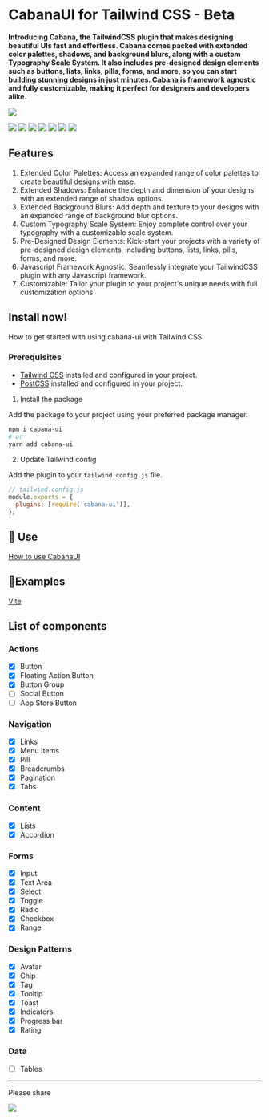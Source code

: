 # CabanaUI for Tailwind CSS - Beta

**Introducing Cabana, the TailwindCSS plugin that makes designing beautiful UIs fast and effortless. Cabana comes packed with extended color palettes, shadows, and background blurs, along with a custom Typography Scale System. It also includes pre-designed design elements such as buttons, lists, links, pills, forms, and more, so you can start building stunning designs in just minutes. Cabana is framework agnostic and fully customizable, making it perfect for designers and developers alike.**

[![][banner-url]][docs-url]

[![][install-size]][install-size-url] [![][npm]][npm-url] [![][number-of-components]][docs-url] [![][license]][license-url] [![][dl]][npm-url] [![][stars]][gh-url] [![][commit]][gh-url]

## Features

1.  Extended Color Palettes: Access an expanded range of color palettes to create beautiful designs with ease.
2.  Extended Shadows: Enhance the depth and dimension of your designs with an extended range of shadow options.
3.  Extended Background Blurs: Add depth and texture to your designs with an expanded range of background blur options.
4.  Custom Typography Scale System: Enjoy complete control over your typography with a customizable scale system.
5.  Pre-Designed Design Elements: Kick-start your projects with a variety of pre-designed design elements, including buttons, lists, links, pills, forms, and more.
6.  Javascript Framework Agnostic: Seamlessly integrate your TailwindCSS plugin with any Javascript framework.
7.  Customizable: Tailor your plugin to your project's unique needs with full customization options.

## Install now!

How to get started with using cabana-ui with Tailwind CSS.

### Prerequisites

- [Tailwind CSS](https://tailwindcss.com) installed and configured in your project.
- [PostCSS](https://postcss.org) installed and configured in your project.

1. Install the package

Add the package to your project using your preferred package manager.

```bash
npm i cabana-ui
# or
yarn add cabana-ui
```

2. Update Tailwind config

Add the plugin to your `tailwind.config.js` file.

```js
// tailwind.config.js
module.exports = {
  plugins: [require('cabana-ui')],
};
```

## 🚀 Use

[How to use CabanaUI](http://docs.cabanafortailwind.com/getting-started/use)

## 📘Examples

[Vite](https://stackblitz.com/edit/cabanaui-vite-example?file=package.json)

## List of components

### Actions

- [x] Button
- [x] Floating Action Button
- [x] Button Group
- [ ] Social Button
- [ ] App Store Button

### Navigation

- [x] Links
- [x] Menu Items
- [x] Pill
- [x] Breadcrumbs
- [x] Pagination
- [x] Tabs

### Content

- [x] Lists
- [x] Accordion

### Forms

- [x] Input
- [x] Text Area
- [x] Select
- [x] Toggle
- [x] Radio
- [x] Checkbox
- [x] Range

### Design Patterns

- [x] Avatar
- [x] Chip
- [x] Tag
- [x] Tooltip
- [x] Toast
- [x] Indicators
- [x] Progress bar
- [x] Rating

### Data

- [ ] Tables

---

Please share

[![][tweet]][tweet-url]

[gh-url]: https://github.com/britzdylan/cabana-ui
[install-size]: https://badgen.net/bundlephobia/minzip/cabana-ui?label=bundle%20size&color=green
[build]: https://badgen.net/github/checks/britzdylan/cabana-ui?label=build
[npm]: https://badgen.net/github/tag/britzdylan/cabana-ui?label=version&color=green
[dl]: https://badgen.net/npm/dt/cabana-ui?label=installs&icon=npm&color=green
[commit]: https://badgen.net/github/last-commit/britzdylan/cabana-ui?icon=github&color=green
[license]: https://badgen.net/github/license/britzdylan/cabana-ui?color=green
[stars]: https://badgen.net/github/stars/britzdylan/cabana-ui?color=green
[tweet]: https://img.shields.io/twitter/url?style=social&url=https%3A%2F%2Fgithub.com%2Fsaadeghi%2Fdaisyui
[install-size-url]: https://bundlephobia.com/result?p=cabana-ui
[license-url]: https://github.com/britzdylan/cabana-ui/blob/master/LICENSE
[npm-url]: https://www.npmjs.com/package/cabana-ui
[unpkg-url]: https://unpkg.com/browse/cabana-ui/
[jsdeliver-url]: https://www.jsdelivr.com/package/npm/cabana-ui
[tweet-url]: https://twitter.com/intent/tweet?text=daisyUI%20%0D%0AComponents%20for%20Tailwind%20CSS%20%0D%0Ahttps://github.com/britzdylan/cabana-ui
[number-of-components]: https://badgen.net/badge/total%20components/24/green
[docs-url-install]: https://docs.cabanafortailwind.com/getting-started/install
[docs-url]: https://docs.cabanafortailwind.com/
[logo-url]: https://raw.githubusercontent.com/britzdylan/cabana-ui/main/src/docs/public/logo.svg
[banner-url]: https://raw.githubusercontent.com/britzdylan/cabana-ui/main/src/docs/public/og_image.jpg
